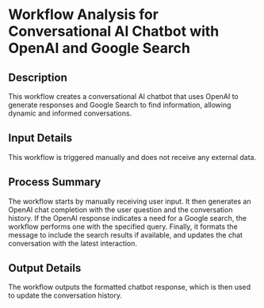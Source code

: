 # Workflow Analysis for Conversational AI Chatbot with OpenAI and Google Search

## Description
This workflow creates a conversational AI chatbot that uses OpenAI to generate responses and Google Search to find information, allowing dynamic and informed conversations.

## Input Details
This workflow is triggered manually and does not receive any external data.

## Process Summary
The workflow starts by manually receiving user input. It then generates an OpenAI chat completion with the user question and the conversation history. If the OpenAI response indicates a need for a Google search, the workflow performs one with the specified query. Finally, it formats the message to include the search results if available, and updates the chat conversation with the latest interaction.

## Output Details
The workflow outputs the formatted chatbot response, which is then used to update the conversation history.
